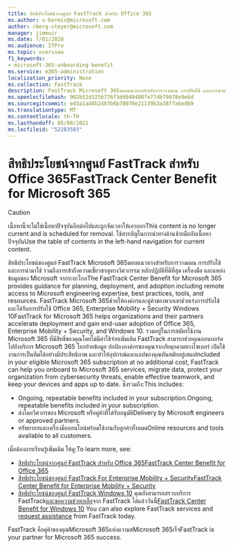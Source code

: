 ```yaml
---
title: สิทธิประโยชน์จากศูนย์ FastTrack สำหรับ Office 365
ms.author: v-bermic@microsoft.com
author: rberg-steyer@microsoft.com
manager: jimmuir
ms.date: 7/01/2020
ms.audience: ITPro
ms.topic: overview
f1_keywords:
- microsoft-365-onboarding-benefit
ms.service: m365-administration
localization_priority: None
ms.collection: FastTrack
description: FastTrack Microsoft 365มอบแนวทางสําหรับการวางแผน การปรับใช้ และการนํามาใช้ รวมถึงการเข้าถึงความเชี่ยวชาญทางวิศวกรรมของ Microsoft หลักปฏิบัติที่ดีที่สุด เครื่องมือ และแหล่งข้อมูลจากระยะไกล FastTrack Microsoft 365ช่วยให้องค์กรและคู่ค้าของพวกเขาช่วยเร่งการปรับใช้และเริ่มนํา Office 365, Windows 10 และ Enterprise Mobility + Security มาใช้
ms.openlocfilehash: 902b52d3256776f3dd949488fe77db79978e9e6d
ms.sourcegitcommit: ed3a1ad4b24b7b6b78070e21139b3a38f7a6ed69
ms.translationtype: MT
ms.contentlocale: th-TH
ms.lasthandoff: 05/08/2021
ms.locfileid: "52283503"
---
```

# <a name="fasttrack-center-benefit-for-microsoft-365"></a><span data-ttu-id="b0561-104">สิทธิประโยชน์จากศูนย์ FastTrack สำหรับ Office 365</span><span class="sxs-lookup"><span data-stu-id="b0561-104">FastTrack Center Benefit for Microsoft 365</span></span>

> [!CAUTION]
> <span data-ttu-id="b0561-105">เนื้อหานี้จะไม่ใช่เนื้อหาปัจจุบันอีกต่อไปและถูกจัดเวลาให้เอาออก</span><span class="sxs-lookup"><span data-stu-id="b0561-105">This content is no longer current and is scheduled for removal.</span></span> <span data-ttu-id="b0561-106">ใช้สารบัญในการนําทางด้านซ้ายมือกับเนื้อหาปัจจุบัน</span><span class="sxs-lookup"><span data-stu-id="b0561-106">Use the table of contents in the left-hand navigation for current content.</span></span>

<span data-ttu-id="b0561-107">สิทธิประโยชน์ของศูนย์ FastTrack Microsoft 365มอบแนวทางสําหรับการวางแผน การปรับใช้ และการนํามาใช้ รวมถึงการเข้าถึงความเชี่ยวชาญทางวิศวกรรม หลักปฏิบัติที่ดีที่สุด เครื่องมือ และแหล่งข้อมูลของ Microsoft จากระยะไกล</span><span class="sxs-lookup"><span data-stu-id="b0561-107">The FastTrack Center Benefit for Microsoft 365 provides guidance for planning, deployment, and adoption including remote access to Microsoft engineering expertise, best practices, tools, and resources.</span></span> <span data-ttu-id="b0561-108">FastTrack Microsoft 365ช่วยให้องค์กรและคู่ค้าของพวกเขาช่วยเร่งการปรับใช้และได้รับการปรับใช้ Office 365, Enterprise Mobility + Security Windows 10</span><span class="sxs-lookup"><span data-stu-id="b0561-108">FastTrack for Microsoft 365 helps organizations and their partners accelerate deployment and gain end-user adoption of Office 365, Enterprise Mobility + Security, and Windows 10.</span></span> <span data-ttu-id="b0561-109">รวมอยู่ในการสมัครใช้งาน Microsoft 365 ที่มีสิทธิ์ของคุณโดยไม่มีค่าใช้จ่ายเพิ่มเติม FastTrack สามารถช่วยคุณออนบอร์ดไปยังบริการ Microsoft 365 โยกย้ายข้อมูล ปกป้ององค์กรของคุณจากภัยคุกคามทางไซเบอร์ เปิดใช้งานการเป็นทีมได้อย่างมีประสิทธิภาพ และทําให้อุปกรณ์และแอปของคุณทันสมัยอยู่เสมอ</span><span class="sxs-lookup"><span data-stu-id="b0561-109">Included in your eligible Microsoft 365 subscription at no additional cost, FastTrack can help you onboard to Microsoft 365 services, migrate data, protect your organization from cybersecurity threats, enable effective teamwork, and keep your devices and apps up to date.</span></span> <span data-ttu-id="b0561-110">ซึ่งรวมถึง:</span><span class="sxs-lookup"><span data-stu-id="b0561-110">This includes:</span></span>

- <span data-ttu-id="b0561-111">Ongoing, repeatable benefits included in your subscription.</span><span class="sxs-lookup"><span data-stu-id="b0561-111">Ongoing, repeatable benefits included in your subscription.</span></span>
- <span data-ttu-id="b0561-112">ส่งโดยวิศวกรของ Microsoft หรือคู่ค้าที่ได้รับอนุมัติ</span><span class="sxs-lookup"><span data-stu-id="b0561-112">Delivery by Microsoft engineers or approved partners.</span></span>
- <span data-ttu-id="b0561-113">ทรัพยากรและเครื่องมือออนไลน์พร้อมใช้งานกับลูกค้าทั้งหมด</span><span class="sxs-lookup"><span data-stu-id="b0561-113">Online resources and tools available to all customers.</span></span>
  
<span data-ttu-id="b0561-114">เมื่อต้องการเรียนรู้เพิ่มเติม ให้ดู:</span><span class="sxs-lookup"><span data-stu-id="b0561-114">To learn more, see:</span></span>

- [<span data-ttu-id="b0561-115">สิทธิประโยชน์จากศูนย์ FastTrack สำหรับ Office 365</span><span class="sxs-lookup"><span data-stu-id="b0561-115">FastTrack Center Benefit for Office 365</span></span>](O365-fasttrack-benefit-for-office-365.md) 
- [<span data-ttu-id="b0561-116">สิทธิประโยชน์ของศูนย์ FastTrack For Enterprise Mobility + Security</span><span class="sxs-lookup"><span data-stu-id="b0561-116">FastTrack Center Benefit for Enterprise Mobility + Security</span></span>](EMS-fasttrack-benefit-for-EMS.md)
- <span data-ttu-id="b0561-117">[สิทธิประโยชน์ของศูนย์ FastTrack Windows 10](Win-10-fasttrack-benefit-for-Windows-10.md) คุณยังสามารถสรวบบริการ FastTrack[และขอความช่วยเหลือ](https://go.microsoft.com/fwlink/p/?LinkId=2003903)จาก FastTrack ได้แล้ววันนี้</span><span class="sxs-lookup"><span data-stu-id="b0561-117">[FastTrack Center Benefit for Windows 10](Win-10-fasttrack-benefit-for-Windows-10.md) You can also explore FastTrack services and [request assistance](https://go.microsoft.com/fwlink/p/?LinkId=2003903) from FastTrack today.</span></span>

<span data-ttu-id="b0561-118">FastTrack คือคู่ค้าของคุณMicrosoft 365แห่งความสMicrosoft 365เร็จ</span><span class="sxs-lookup"><span data-stu-id="b0561-118">FastTrack is your partner for Microsoft 365 success.</span></span>
  
